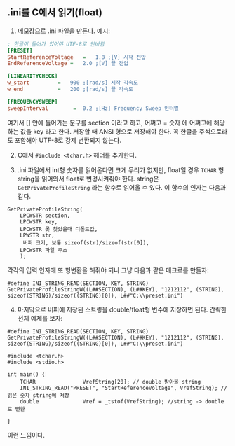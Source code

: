 
## .ini를 C에서 읽기(float)

1. 메모장으로 .ini 파일을 만든다. 
예시:

```txt:preset.ini
; 한글이 들어가 있어야 UTF-8로 안바뀜
[PRESET] 
StartReferenceVoltage	=	1.8	;[V] 시작 전압	
EndReferenceVoltage	=	2.0	;[V] 끝 전압

[LINEARITYCHECK]
w_start			=	900	;[rad/s] 시작 각속도
w_end			=	200	;[rad/s] 끝 각속도

[FREQUENCYSWEEP]
sweepInterval		 =	0.2	;[Hz] Frequency Sweep 인터벌
```
여기서 [] 안에 들어가는 문구를 section 이라고 하고, 어쩌고 = 숫자 에 어쩌고에 해당하는 값을 key 라고 한다.
저장할 때 ANSI 형으로 저장해야 한다. 꼭 한글을 주석으로라도 포함해야 UTF-8로 강제 변환되지 않는다.

2. C에서 ```#include <tchar.h>``` 헤더를 추가한다.

3. .ini 파일에서 int형 숫자를 읽어온다면 크게 무리가 없지만, float일 경우 ```TCHAR``` 형 string을 읽어와서 float로 변경시켜줘야 한다. string은 ```GetPrivateProfileString``` 라는 함수로 읽어올 수 있다. 이 함수의 인자는 다음과 같다. 

```c:
GetPrivateProfileString(
    LPCWSTR section,
    LPCWSTR key,
    LPCWSTR 못 찾았을때 디폴트값,
    LPWSTR str,
     버퍼 크기, 보통 sizeof(str)/sizeof(str[0]),
    LPCWSTR 파일 주소
    );
```
각각의 입력 인자에 또 형변환을 해줘야 되니 그냥 다음과 같은 매크로를 만들자:
```c:
#define INI_STRING_READ(SECTION, KEY, STRING) GetPrivateProfileStringW((L##SECTION), (L##KEY), "1212112", (STRING), sizeof(STRING)/sizeof((STRING)[0]), L##"C:\\preset.ini")

```

4. 마지막으로 버퍼에 저장된 스트링을 double/float형 변수에 저장하면 된다. 간략한 전체 예제를 보자:
```c:
#define INI_STRING_READ(SECTION, KEY, STRING) GetPrivateProfileStringW((L##SECTION), (L##KEY), "1212112", (STRING), sizeof(STRING)/sizeof((STRING)[0]), L##"C:\\preset.ini")

#include <tchar.h>
#include <stdio.h>

int main() {
	TCHAR				VrefString[20]; // double 받아올 string
	INI_STRING_READ("PRESET", "StartReferenceVoltage", VrefString); // 읽은 숫자 string에 저장
	double				Vref = _tstof(VrefString); //string -> double로 변환

}
```
이런 느낌이다.
